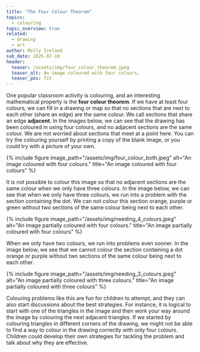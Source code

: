 ```yaml
---
title: "The Four Colour Theorem"
topics: 
  - colouring
topic_overview: true
related: 
  - drawing
  - art
author: Molly Ireland
sub_date: 2025-07-10
header:
  teaser: /assets/img/four_colour_theorem.jpeg
  teaser_alt: An image coloured with four colours.
  teaser_pos: fit
---
```

One popular classroom activity is colouring, and an interesting mathematical property is the **four colour theorem**. If we have at least four colours, we can fill in a drawing or map so that no sections that are next to each other (share an edge) are the same colour. We call sections that share an edge **adjacent**. In the images below, we can see that the drawing has been coloured in using four colours, and no adjacent sections are the same colour. We are not worried about sections that meet at a point here. You can try the colouring yourself by printing a copy of the blank image, or you could try with a picture of your own. 

{% include figure image_path="/assets/img/four_colour_both.jpeg" alt="An image coloured with four colours." title="An image coloured with four colours" %}

It is not possible to colour this image so that no adjacent sections are the same colour when we only have three colours. In the image below, we can see that when we only have three colours, we run into a problem with the section containing the dot. We can not colour this section orange, purple or green without two sections of the same colour being next to each other. 

{% include figure image_path="/assets/img/needing_4_colours.jpeg" alt="An image partially coloured with four colours." title="An image partially coloured with four colours" %}

When we only have two colours, we run into problems even sooner. In the image below, we see that we cannot colour the section containing a dot orange or purple without two sections of the same colour being next to each other. 

{% include figure image_path="/assets/img/needing_3_colours.jpeg" alt="An image partially coloured with three colours." title="An image partially coloured with three colours" %}

Colouring problems like this are fun for children to attempt, and they can also start discussions about the best strategies. For instance, it is logical to start with one of the triangles in the image and then work your way around the image by colouring the next adjacent triangles. If we started by colouring triangles in different corners of the drawing, we might not be able to find a way to colour in the drawing correctly with only four colours. Children could develop their own strategies for tackling the problem and talk about why they are effective.
